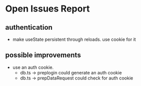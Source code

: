 # Open Issues Report

## authentication
- make useState persistent through reloads. use cookie for it

## possible improvements
- use an auth cookie. 
  - db.ts -> preplogin could generate an auth cookie
  - db.ts -> prepDataRequest could check for auth cookie